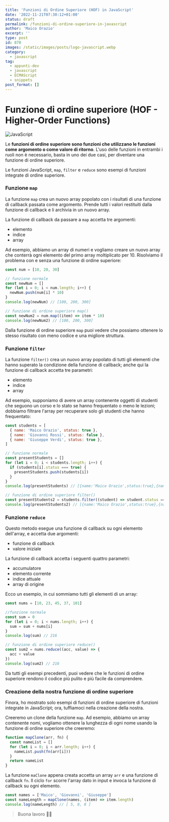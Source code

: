 ```yaml
---
title: 'Funzioni di Ordine Superiore (HOF) in JavaScript'
date: '2022-11-21T07:30:12+01:00'
status: draft
permalink: /funzioni-di-ordine-superiore-in-javascript
author: 'Maico Orazio'
excerpt: ''
type: post
id: 870
images: /static/images/posts/logo-javascript.webp
category:
  - javascript
tag:
  - appunti-dev
  - javascript
  - ECMAScript
  - snippets
post_format: []
---
```


# Funzione di ordine superiore (HOF - Higher-Order Functions)

![JavaScript](/static/images/posts/logo-javascript.webp)

Le **funzioni di ordine superiore sono funzioni che utilizzano le funzioni come argomento o come valore di ritorno**.
L'uso delle funzioni in entrambi i ruoli non è necessario, basta in uno dei due casi, per diventare una funzione di
ordine superiore.

Le funzioni JavaScript, `map`, `filter` e `reduce` sono esempi di funzioni integrate di ordine superiore.

### Funzione `map`

La funzione `map` crea un nuovo array popolato con i risultati di una funzione di callback passata come argomento.
Prende tutti i valori restituiti dalla funzione di callback e li archivia in un nuovo array.

La funzione di callback da passare a `map` accetta tre argomenti:

- elemento
- indice
- array

Ad esempio, abbiamo un array di numeri e vogliamo creare un nuovo array che conterrà ogni elemento del primo array
moltiplicato per 10. Risolviamo il problema con e senza una funzione di ordine superiore:

```javascript
const num = [10, 20, 30]

// funzione normale
const newNum = []
for (let i = 0; i < num.length; i++) {
  newNum.push(num[i] * 10)
}
console.log(newNum) // [100, 200, 300]

// funzione di ordine superiore map()
const newNum2 = num.map((item) => item * 10)
console.log(newNum2) // [100, 200, 300]
```

Dalla funzione di ordine superiore `map` puoi vedere che possiamo ottenere lo stesso risultato con meno codice e una
migliore struttura.

### Funzione `filter`

La funzione `filter()` crea un nuovo array popolato di tutti gli elementi che hanno superato la condizione della
funzione di callback; anche qui la funzione di callback accetta tre parametri:

- elemento
- indice
- array

Ad esempio, supponiamo di avere un array contenente oggetti di studenti che seguono un corso e lo stato se hanno
frequentato o meno le lezioni; dobbiamo filtrare l'array per recuperare solo gli studenti che hanno frequentato:

```javascript
const students = [
  { name: 'Maico Orazio', status: true },
  { name: 'Giovanni Rossi', status: false },
  { name: 'Giuseppe Verdi', status: true },
]

// funzione normale
const presentStudents = []
for (let i = 0; i < students.length; i++) {
  if (students[i].status === true) {
    presentStudents.push(students[i])
  }
}
console.log(presentStudents) // [{name:'Maico Orazio',status:true},{name:'Giuseppe Verdi',status:true}]

// funzione di ordine superiore filter()
const presentStudents2 = students.filter((student) => student.status === true)
console.log(presentStudents2) // [{name:'Maico Orazio',status:true},{name:'Giuseppe Verdi',status:true}]
```

### Funzione `reduce`

Questo metodo esegue una funzione di callback su ogni elemento dell'array, e accetta due argomenti:

- funzione di callback
- valore iniziale

La funzione di callback accetta i seguenti quattro parametri:

- accumulatore
- elemento corrente
- indice attuale
- array di origine

Ecco un esempio, in cui sommiamo tutti gli elementi di un array:

```javascript
const nums = [10, 23, 45, 37, 101]

//funzione normale
const sum = 0
for (let i = 0; i < nums.length; i++) {
  sum = sum + nums[i]
}
console.log(sum) // 216

// funzione di ordine superiore reduce()
const sum2 = nums.reduce((acc, value) => {
  acc + value
})
console.log(sum2) // 216
```

Da tutti gli esempi precedenti, puoi vedere che le funzioni di ordine superiore rendono il codice più pulito e più
facile da comprendere.

### Creazione della nostra funzione di ordine superiore

Finora, ho mostrato solo esempi di funzioni di ordine superiore di funzioni integrate in JavaScript; ora, tuffiamoci
nella creazione della nostra.

Creeremo un clone della funzione `map`. Ad esempio, abbiamo un array contenente nomi, vogliamo ottenere la lunghezza
di ogni nome usando la funzione di ordine superiore che creeremo:

```javascript
function mapClone(arr, fn) {
  const nameList = []
  for (let i = 0; i < arr.length; i++) {
    nameList.push(fn(arr[i]))
  }
  return nameList
}
```

La funzione `maClone` appena creata accetta un array `arr` e una funzione di callback `fn`. Il ciclo `for` scorre
l'array dato in input e invoca la funzione di callback su ogni elemento.

```javascript
const names = ['Maico', 'Giovanni', 'Giuseppe']
const nameLength = mapClone(names, (item) => item.length)
console.log(nameLength) // [ 5, 8, 8 ]
```

> Buona lavoro 👨‍💻
